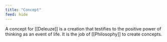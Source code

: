 ```yaml
---
title: "Concept"
feed: hide
---
```


A concept for [[Deleuze]] is a creation that testifies to the positive power of thinking as an event of life. It is the job of [[Philosophy]] to create concepts.